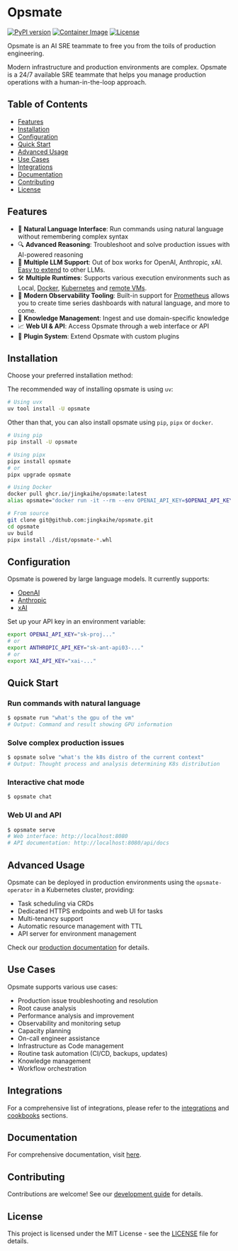 # Opsmate


[![PyPI version](https://badge.fury.io/py/opsmate.svg)](https://badge.fury.io/py/opsmate)
[![Container Image](https://ghcr-badge.egpl.dev/jingkaihe/opsmate/latest_tag?trim=major&label=image&nbsp;tag)](https://github.com/jingkaihe/opsmate/pkgs/container/opsmate)
[![License](https://img.shields.io/badge/License-MIT-blue.svg)](LICENSE)

Opsmate is an AI SRE teammate to free you from the toils of production engineering.

Modern infrastructure and production environments are complex. Opsmate is a 24/7 available SRE teammate that helps you manage production operations with a human-in-the-loop approach.

## Table of Contents

- [Features](#features)
- [Installation](#installation)
- [Configuration](#configuration)
- [Quick Start](#quick-start)
- [Advanced Usage](#advanced-usage)
- [Use Cases](#use-cases)
- [Integrations](#integrations)
- [Documentation](#documentation)
- [Contributing](#contributing)
- [License](#license)

## Features

- 🤖 **Natural Language Interface**: Run commands using natural language without remembering complex syntax
- 🔍 **Advanced Reasoning**: Troubleshoot and solve production issues with AI-powered reasoning
- 🔄 **Multiple LLM Support**: Out of box works for OpenAI, Anthropic, xAI. [Easy to extend](./docs/integrations/add-new-llm-providers.md) to other LLMs.
- 🛠️ **Multiple Runtimes**: Supports various execution environments such as Local, [Docker](./docs/cookbooks/docker-runtime.md), [Kubernetes](./docs/cookbooks/k8s-runtime.md) and [remote VMs](./docs/cookbooks/manage-vms.md).
- 🔭 **Modern Observability Tooling**: Built-in support for [Prometheus](https://prometheus.io/) allows you to create time series dashboards with natural language, and more to come.
- 🧠 **Knowledge Management**: Ingest and use domain-specific knowledge
- 📈 **Web UI & API**: Access Opsmate through a web interface or API
- 🔌 **Plugin System**: Extend Opsmate with custom plugins

## Installation

Choose your preferred installation method:

The recommended way of installing opsmate is using `uv`:

```bash
# Using uvx
uv tool install -U opsmate
```

Other than that, you can also install opsmate using `pip`, `pipx` or `docker`.
```bash
# Using pip
pip install -U opsmate

# Using pipx
pipx install opsmate
# or
pipx upgrade opsmate

# Using Docker
docker pull ghcr.io/jingkaihe/opsmate:latest
alias opsmate="docker run -it --rm --env OPENAI_API_KEY=$OPENAI_API_KEY -v $HOME/.opsmate:/root/.opsmate ghcr.io/jingkaihe/opsmate:latest"

# From source
git clone git@github.com:jingkaihe/opsmate.git
cd opsmate
uv build
pipx install ./dist/opsmate-*.whl
```

## Configuration

Opsmate is powered by large language models. It currently supports:

* [OpenAI](https://platform.openai.com/api-keys)
* [Anthropic](https://console.anthropic.com/settings/keys)
* [xAI](https://x.ai/api)

Set up your API key in an environment variable:

```bash
export OPENAI_API_KEY="sk-proj..."
# or
export ANTHROPIC_API_KEY="sk-ant-api03-..."
# or
export XAI_API_KEY="xai-..."
```

## Quick Start

### Run commands with natural language

```bash
$ opsmate run "what's the gpu of the vm"
# Output: Command and result showing GPU information
```

### Solve complex production issues

```bash
$ opsmate solve "what's the k8s distro of the current context"
# Output: Thought process and analysis determining K8s distribution
```

### Interactive chat mode

```bash
$ opsmate chat
```

### Web UI and API

```bash
$ opsmate serve
# Web interface: http://localhost:8080
# API documentation: http://localhost:8080/api/docs
```

## Advanced Usage

Opsmate can be deployed in production environments using the `opsmate-operator` in a Kubernetes cluster, providing:

- Task scheduling via CRDs
- Dedicated HTTPS endpoints and web UI for tasks
- Multi-tenancy support
- Automatic resource management with TTL
- API server for environment management

Check our [production documentation](https://docs.opsmate.hjktech.uk/production/) for details.

## Use Cases

Opsmate supports various use cases:

- Production issue troubleshooting and resolution
- Root cause analysis
- Performance analysis and improvement
- Observability and monitoring setup
- Capacity planning
- On-call engineer assistance
- Infrastructure as Code management
- Routine task automation (CI/CD, backups, updates)
- Knowledge management
- Workflow orchestration

## Integrations

For a comprehensive list of integrations, please refer to the [integrations](https://docs.opsmate.hjktech.uk/integrations/add-new-llm-providers/) and [cookbooks](https://docs.opsmate.hjktech.uk/cookbooks/) sections.

## Documentation

For comprehensive documentation, visit [here](https://docs.opsmate.hjktech.uk).

## Contributing

Contributions are welcome! See our [development guide](docs/development.md) for details.

## License

This project is licensed under the MIT License - see the [LICENSE](LICENSE) file for details.
